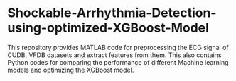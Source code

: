 # Shockable-Arrhythmia-Detection-using-optimized-XGBoost-Model
This repository provides MATLAB code for preprocessing the ECG signal of CUDB, VFDB datasets and extract features from them. This also contains Python codes for comparing the performance of different Machine learning models and optimizing the XGBoost model.

